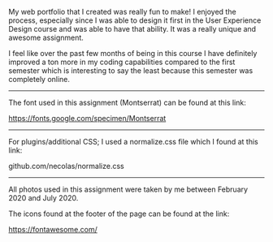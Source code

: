 My web portfolio that I created was really fun to make! I enjoyed the process, especially since I was able to design it first in the User Experience Design course and was able to have that ability. It was a really unique and awesome assignment.

I feel like over the past few months of being in this course I have definitely improved a ton more in my coding capabilities compared to the first semester which is interesting to say the least because this semester was completely online.

------------------------------------------------

The font used in this assignment (Montserrat) can be found at this link:

https://fonts.google.com/specimen/Montserrat

------------------------------------------------

For plugins/additional CSS; I used a normalize.css file which I found at this link:

github.com/necolas/normalize.css

------------------------------------------------

All photos used in this assignment were taken by me between February 2020 and July 2020.

The icons found at the footer of the page can be found at the link:

https://fontawesome.com/
